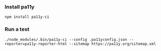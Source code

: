 ### Install pa11y

`npm install pa11y-ci`

### Run a test

`./node_modules/.bin/pa11y-ci --config .pa11yconfig.json --reporter=pa11y-reporter-html --sitemap https://pa11y.org/sitemap.xml`